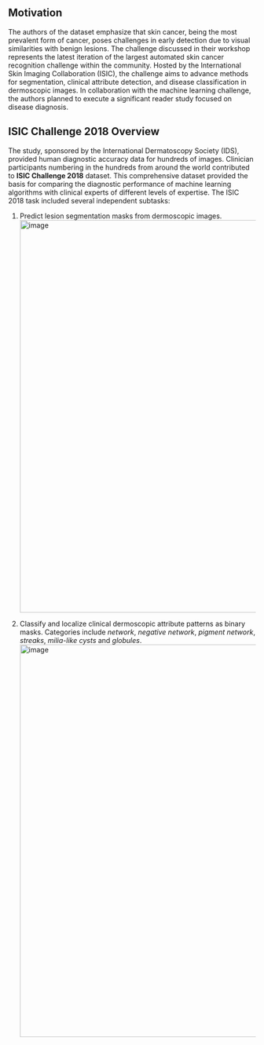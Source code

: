 ## Motivation

The authors of the dataset emphasize that skin cancer, being the most prevalent form of cancer, poses challenges in early detection due to visual similarities with benign lesions. The challenge discussed in their workshop represents the latest iteration of the largest automated skin cancer recognition challenge within the community. Hosted by the International Skin Imaging Collaboration (ISIC), the challenge aims to advance methods for segmentation, clinical attribute detection, and disease classification in dermoscopic images. In collaboration with the machine learning challenge, the authors planned to execute a significant reader study focused on disease diagnosis.

## ISIC Challenge 2018 Overview

The study, sponsored by the International Dermatoscopy Society (IDS), provided human diagnostic accuracy data for hundreds of images. Clinician participants numbering in the hundreds from around the world contributed to **ISIC Challenge 2018** dataset. This comprehensive dataset provided the basis for comparing the diagnostic performance of machine learning algorithms with clinical experts of different levels of expertise. The ISIC 2018 task included several independent subtasks:

1. Predict lesion segmentation masks from dermoscopic images.
   <img src="https://github.com/dataset-ninja/isic-challenge-2018/assets/120389559/0a9bff8a-43b2-4fa6-baf6-3cc348f4b552" alt="image" width="800">

2. Classify and localize clinical dermoscopic attribute patterns as binary masks. Categories include _network_, _negative network_, _pigment network_, _streaks_, _milia-like cysts_ and _globules_.
   <img src="https://github.com/dataset-ninja/isic-challenge-2018/assets/120389559/9b867ef9-95ad-4a06-9111-9ed8ef72a502" alt="image" width="800">
